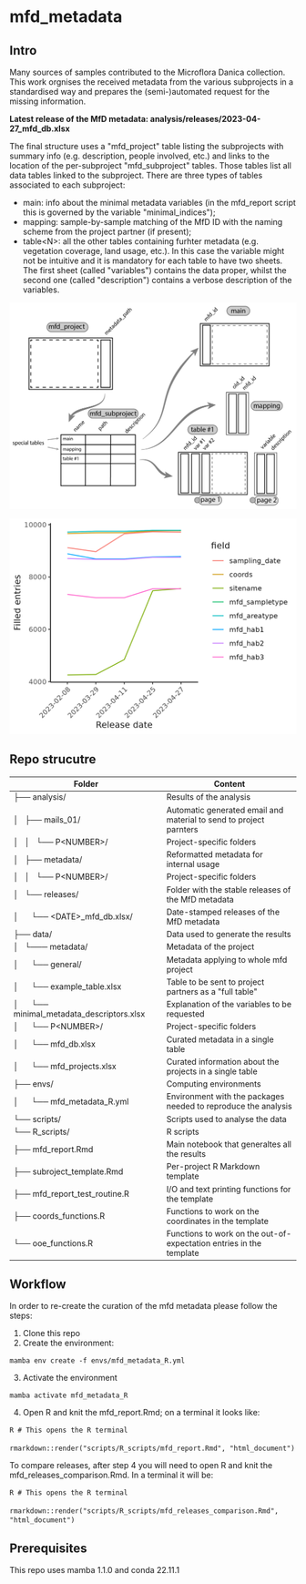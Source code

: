 # mfd_metadata

## Intro
Many sources of samples contributed to the Microflora Danica collection. This work orgnises the received metadata from the various subprojects in a standardised way and prepares the (semi-)automated request for the missing information.

**Latest release of the MfD metadata: analysis/releases/2023-04-27_mfd_db.xlsx**

The final structure uses a "mfd_project" table listing the subprojects with summary info (e.g. description, people involved, etc.) and links to the location of the per-subproject "mfd_subproject" tables. Those tables list all data tables linked to the subproject. There are three types of tables associated to each subproject:
- main: info about the minimal metadata variables (in the mfd_report script this is governed by the variable "minimal_indices");
- mapping: sample-by-sample matching of the MfD ID with the naming scheme from the project partner (if present);
- table\<N\>: all the other tables containing furhter metadata (e.g. vegetation coverage, land usage, etc.). In this case the variable might not be intuitive and it is mandatory for each table to have two sheets. The first sheet (called "variables") contains the data proper, whilst the second one (called "description") contains a verbose description of the variables.

![alt_text](/data/images/mfd_files_organization.png)

![alt_text](/analysis/releases/entires_time.png)


## Repo strucutre

| Folder | Content |
| --- | --- |
| ├── analysis/                                        | Results of the analysis |
| │   ├── mails_01/                                    | Automatic generated email and material to send to project parnters |
| │   │   └── P\<NUMBER\>/                             | Project-specific folders |
| │   ├── metadata/                                    | Reformatted metadata for internal usage |
| │   │   └── P\<NUMBER\>/                             | Project-specific folders |
| │   └── releases/                                    | Folder with the stable releases of the MfD metadata|
| │       └── \<DATE\>_mfd_db.xlsx/                    | Date-stamped releases of the MfD metadata |
| ├── data/                                            | Data used to generate the results |
| │   └─── metadata/                                   | Metadata of the project |
| │       └── general/                                 | Metadata applying to whole mfd project |
| │           └── example_table.xlsx                   | Table to be sent to project partners as a "full table" |
| │           └── minimal_metadata_descriptors.xlsx    | Explanation of the variables to be requested |
| │       └── P\<NUMBER\>/                             | Project-specific folders |
| │       └── mfd_db.xlsx                              | Curated metadata in a single table |
| │       └── mfd_projects.xlsx                        | Curated information about the projects in a single table |
| ├── envs/                                            | Computing environments |
| │       └── mfd_metadata_R.yml                       | Environment with the packages needed to reproduce the analysis |
| └── scripts/                                         | Scripts used to analyse the data |
|         └── R_scripts/                               | R scripts |
|             ├── mfd_report.Rmd                       | Main notebook that generaltes all the results |
|             ├── subroject_template.Rmd               | Per-project R Markdown template |
|             ├── mfd_report_test_routine.R            | I/O and text printing functions for the template |
|             ├── coords_functions.R                   | Functions to work on the coordinates in the template |
|             └── ooe_functions.R                      | Functions to work on the out-of-expectation entries in the template |

## Workflow

In order to re-create the curation of the mfd metadata please follow the steps:

1. Clone this repo
2. Create the environment:
```
mamba env create -f envs/mfd_metadata_R.yml
```
3. Activate the environment
```
mamba activate mfd_metadata_R
```
4. Open R and knit the mfd_report.Rmd; on a terminal it looks like:
```
R # This opens the R terminal

rmarkdown::render("scripts/R_scripts/mfd_report.Rmd", "html_document")
``` 

To compare releases, after step 4 you will need to open R and knit the mfd_releases_comparison.Rmd. In a terminal it will be:
```
R # This opens the R terminal

rmarkdown::render("scripts/R_scripts/mfd_releases_comparison.Rmd", "html_document")
```

## Prerequisites

This repo uses mamba 1.1.0 and conda 22.11.1


